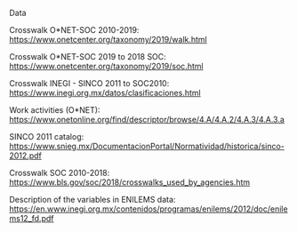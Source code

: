 Data

Crosswalk O*NET-SOC 2010-2019: https://www.onetcenter.org/taxonomy/2019/walk.html

Crosswalk O*NET-SOC 2019 to 2018 SOC: https://www.onetcenter.org/taxonomy/2019/soc.html

Crosswalk INEGI - SINCO 2011 to SOC2010: https://www.inegi.org.mx/datos/clasificaciones.html

Work activities (O*NET): https://www.onetonline.org/find/descriptor/browse/4.A/4.A.2/4.A.3/4.A.3.a

SINCO 2011 catalog: https://www.snieg.mx/DocumentacionPortal/Normatividad/historica/sinco-2012.pdf

Crosswalk SOC 2010-2018: https://www.bls.gov/soc/2018/crosswalks_used_by_agencies.htm

Description of the variables in ENILEMS data: https://en.www.inegi.org.mx/contenidos/programas/enilems/2012/doc/enilems12_fd.pdf
